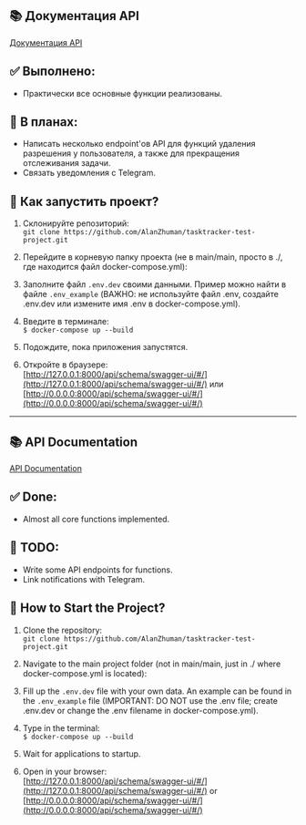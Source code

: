 ## 📚 Документация API
[Документация API](http://127.0.0.1:8000/api/schema/swagger-ui/#/)

## ✅ Выполнено:
- Практически все основные функции реализованы.

## 🚧 В планах:
- Написать несколько endpoint'ов API для функций удаления разрешения у пользователя, а также для прекращения отслеживания задачи.
- Связать уведомления с Telegram.

## 🚀 Как запустить проект?
1. Склонируйте репозиторий:  
   `git clone https://github.com/AlanZhuman/tasktracker-test-project.git`
   
2. Перейдите в корневую папку проекта (не в main/main, просто в ./, где находится файл docker-compose.yml):  
   
3. Заполните файл `.env.dev` своими данными. Пример можно найти в файле `.env_example` (ВАЖНО: не используйте файл .env, создайте .env.dev или измените имя .env в docker-compose.yml).
   
4. Введите в терминале:  
   `$ docker-compose up --build`
   
5. Подождите, пока приложения запустятся.

6. Откройте в браузере:  
   [http://127.0.0.1:8000/api/schema/swagger-ui/#/](http://127.0.0.1:8000/api/schema/swagger-ui/#/) или [http://0.0.0.0:8000/api/schema/swagger-ui/#/](http://0.0.0.0:8000/api/schema/swagger-ui/#/)

---

## 📚 API Documentation
[API Documentation](http://127.0.0.1:8000/api/schema/swagger-ui/#/)

## ✅ Done:
- Almost all core functions implemented.

## 🚧 TODO:
- Write some API endpoints for functions.
- Link notifications with Telegram.

## 🚀 How to Start the Project?
1. Clone the repository:  
   `git clone https://github.com/AlanZhuman/tasktracker-test-project.git`
   
2. Navigate to the main project folder (not in main/main, just in ./ where docker-compose.yml is located):  
   
3. Fill up the `.env.dev` file with your own data. An example can be found in the `.env_example` file (IMPORTANT: DO NOT use the .env file; create .env.dev or change the .env filename in docker-compose.yml).
   
4. Type in the terminal:  
   `$ docker-compose up --build`
   
5. Wait for applications to startup.

6. Open in your browser:  
   [http://127.0.0.1:8000/api/schema/swagger-ui/#/](http://127.0.0.1:8000/api/schema/swagger-ui/#/) or [http://0.0.0.0:8000/api/schema/swagger-ui/#/](http://0.0.0.0:8000/api/schema/swagger-ui/#/)
